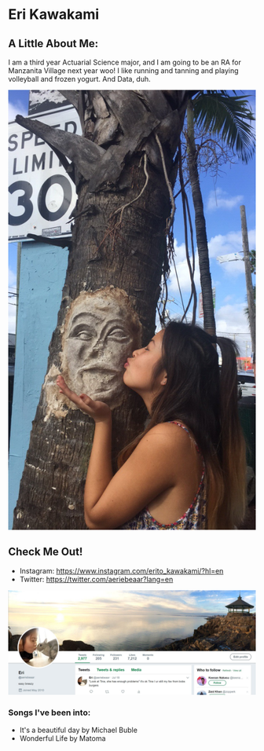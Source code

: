 # Eri Kawakami

## A Little About Me:
I am a third year Actuarial Science major, and I am going to be an RA for Manzanita Village next year woo! I like running and tanning and playing volleyball and frozen yogurt. And Data, duh. 

![](052.JPG)

## Check Me Out!
+ Instagram: https://www.instagram.com/erito_kawakami/?hl=en
+ Twitter: https://twitter.com/aeriebeaar?lang=en

![](twitta.JPG)

### Songs I've been into: 
+ It's a beautiful day by Michael Buble 
+ Wonderful Life by Matoma 